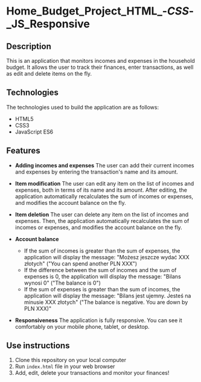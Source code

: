 # Home_Budget_Project_HTML_-_CSS_-_JS_Responsive

## Description
This is an application that monitors incomes and expenses in the household budget. It allows the user to track their finances, enter transactions, as well as edit and delete items on the fly. 

## Technologies
The technologies used to build the application are as follows:
- HTML5
- CSS3
- JavaScript ES6

## Features
- **Adding incomes and expenses**
  The user can add their current incomes and expenses by entering the transaction's name and its amount.

- **Item modification**
  The user can edit any item on the list of incomes and expenses, both in terms of its name and its amount. After editing, the application automatically recalculates the sum of incomes or expenses, and modifies the account balance on the fly.

- **Item deletion**
  The user can delete any item on the list of incomes and expenses. Then, the application automatically recalculates the sum of incomes or expenses, and modifies the account balance on the fly.

- **Account balance**
  - If the sum of incomes is greater than the sum of expenses, the application will display the message: "Możesz jeszcze wydać XXX złotych" ("You can spend another PLN XXX")
  - If the difference between the sum of incomes and the sum of expenses is 0, the application will display the message: "Bilans wynosi 0" ("The balance is 0")
  - If the sum of expenses is greater than the sum of incomes, the application will display the message: "Bilans jest ujemny. Jesteś na minusie XXX złotych" ("The balance is negative. You are down by PLN XXX)"
 
- **Responsiveness**
  The application is fully responsive. You can see it comfortably on your mobile phone, tablet, or desktop.

## Use instructions
1. Clone this repository on your local computer
2. Run `index.html` file in your web browser
3. Add, edit, delete your transactions and monitor your finances!
